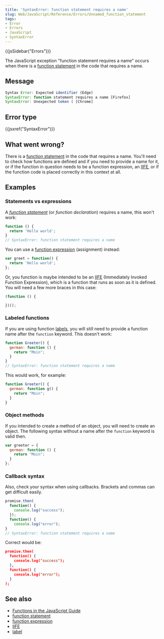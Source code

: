```yaml
---
title: 'SyntaxError: function statement requires a name'
slug: Web/JavaScript/Reference/Errors/Unnamed_function_statement
tags:
- Error
- Errors
- JavaScript
- SyntaxError
---
```

{{jsSidebar("Errors")}}

The JavaScript exception "function statement requires a name" occurs when there
is a
[function statement](/en-US/docs/Web/JavaScript/Reference/Statements/function)
in the code that requires a name.

## Message

```js
Syntax Error: Expected identifier (Edge)
SyntaxError: function statement requires a name [Firefox]
SyntaxError: Unexpected token ( [Chrome]
```

## Error type

{{jsxref("SyntaxError")}}

## What went wrong?

There is a
[function statement](/en-US/docs/Web/JavaScript/Reference/Statements/function)
in the code that requires a name. You'll need to check how functions are defined
and if you need to provide a name for it, or if the function in question needs
to be a function expression, an [IIFE](/en-US/docs/Glossary/IIFE), or if the
function code is placed correctly in this context at all.

## Examples

### Statements vs expressions

A
_[function statement](/en-US/docs/Web/JavaScript/Reference/Statements/function)_
(or _function declaration_) requires a name, this won't work:

```js example-bad
function () {
  return 'Hello world';
}
// SyntaxError: function statement requires a name
```

You can use a
[function expression](/en-US/docs/Web/JavaScript/Reference/Operators/function)
(assignment) instead:

```js example-good
var greet = function() {
  return 'Hello world';
};
```

Or, you function is maybe intended to be an
[IIFE](https://en.wikipedia.org/wiki/Immediately-invoked_function_expression) (Immediately
Invoked Function Expression), which is a function that runs as soon as it is
defined. You will need a few more braces in this case:

```js example-good
(function () {

})();
```

### Labeled functions

If you are using function
[labels](/en-US/docs/Web/JavaScript/Reference/Statements/label), you will still
need to provide a function name after the `function` keyword. This doesn't work:

```js example-bad
function Greeter() {
  german: function () {
    return "Moin";
  }
}
// SyntaxError: function statement requires a name
```

This would work, for example:

```js example-good
function Greeter() {
  german: function g() {
    return "Moin";
  }
}
```

### Object methods

If you intended to create a method of an object, you will need to create an
object. The following syntax without a name after the `function` keyword is
valid then.

```js example-good
var greeter = {
  german: function () {
    return "Moin";
  }
};
```

### Callback syntax

Also, check your syntax when using callbacks. Brackets and commas can get
difficult easily.

```js example-bad
promise.then(
  function() {
    console.log("success");
  });
  function() {
    console.log("error");
}
// SyntaxError: function statement requires a name
```

Correct would be:

```json example-good
promise.then(
  function() {
    console.log("success");
  },
  function() {
    console.log("error");
  }
);
```

## See also

- [Functions in the JavaScript Guide](/en-US/docs/Web/JavaScript/Guide/Functions)
- [function statement](/en-US/docs/Web/JavaScript/Reference/Statements/function)
- [function expression](/en-US/docs/Web/JavaScript/Reference/Operators/function)
- [IIFE](https://en.wikipedia.org/wiki/Immediately-invoked_function_expression)
- [label](/en-US/docs/Web/JavaScript/Reference/Statements/label)
